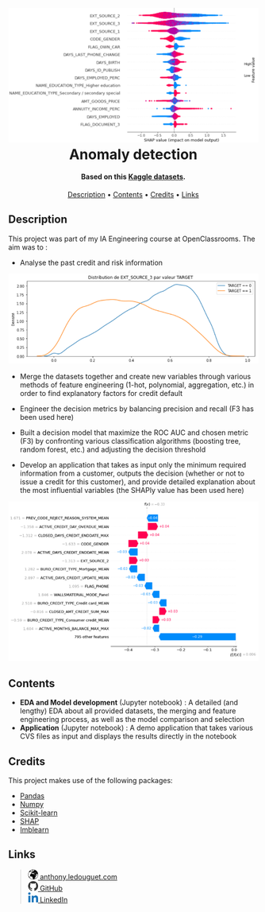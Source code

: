 <h1 align="center">
  <br>
  <img src="https://github.com/1Tatsumaru1/anomaly-detection/blob/master/img/shap1.png" alt="SHAP">
  <br>
  Anomaly detection
  <br>
</h1>

<h4 align="center">
  Based on this 
  <a href="https://www.kaggle.com/competitions/home-credit-default-risk/data" target="_blank">Kaggle datasets</a>.
</h4>

<p align="center">
  <a href="#description">Description</a> •
  <a href="#contents">Contents</a> •
  <a href="#credits">Credits</a> •
  <a href="#links">Links</a>
</p>

## Description

This project was part of my IA Engineering course at OpenClassrooms. 
The aim was to :<br>
* Analyse the past credit and risk information

![screenshot](https://github.com/1Tatsumaru1/anomaly-detection/blob/master/img/ext_src3.png)

* Merge the datasets together and create new variables through various methods of feature engineering (1-hot, polynomial, aggregation, etc.) in order to find explanatory factors for credit default

* Engineer the decision metrics by balancing precision and recall (F3 has been used here)

* Built a decision model that maximize the ROC AUC and chosen metric (F3) by confronting various classification algorithms (boosting tree, random forest, etc.) and adjusting the decision threshold

* Develop an application that takes as input only the minimum required information from a customer, outputs the decision (whether or not to issue a credit for this customer), and provide detailed explanation about the most influential variables (the SHAPly value has been used here)

![screenshot](https://github.com/1Tatsumaru1/anomaly-detection/blob/master/img/shap2.png)


## Contents

* **EDA and Model development** (Jupyter notebook) : A detailed (and lengthy) EDA about all provided datasets, the merging and feature engineering process, as well as the model comparison and selection
* **Application** (Jupyter notebook) : A demo application that takes various CVS files as input and displays the results directly in the notebook

## Credits

This project makes use of the following packages:

- [Pandas](https://pandas.pydata.org/)
- [Numpy](https://numpy.org/)
- [Scikit-learn](https://scikit-learn.org/stable/index.html)
- [SHAP](https://shap.readthedocs.io/en/latest/index.html)
- [Imblearn](https://pypi.org/project/imblearn/)

## Links

> <a href="https://anthony.ledouguet.com"><img src="https://github.com/1Tatsumaru1/azure_reco_api/blob/main/img/world.png" alt="website" width="20" /> anthony.ledouguet.com</a><br>
> <a href="https://github.com/1Tatsumaru1"><img src="https://github.com/1Tatsumaru1/azure_reco_api/blob/main/img/github.png" alt="github" width="20" /> GitHub</a><br>
> <a href="https://www.linkedin.com/in/anthony-le-douguet/"><img src="https://github.com/1Tatsumaru1/azure_reco_api/blob/main/img/linkedin.png" alt="linkedin" width="20" />
LinkedIn</a>

